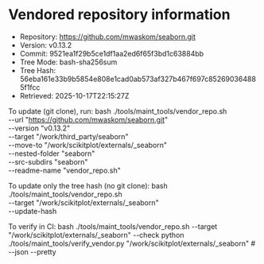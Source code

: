 Vendored repository information
===============================

- Repository: https://github.com/mwaskom/seaborn.git
- Version:    v0.13.2
- Commit:     9521ea1f29b5ce1df1aa2ed6f65f3bd1c63884bb
- Tree Mode:  bash-sha256sum
- Tree Hash:  56eba161e33b9b5854e808e1cad0ab573af327b467f697c852690364885f1fcc
- Retrieved:  2025-10-17T22:15:27Z

To update (git clone), run:
  bash ./tools/maint_tools/vendor_repo.sh \
    --url "https://github.com/mwaskom/seaborn.git" \
    --version "v0.13.2" \
    --target "/work/third_party/seaborn" \
    --move-to "/work/scikitplot/externals/_seaborn" \
    --nested-folder "seaborn" \
    --src-subdirs "seaborn" \
    --readme-name "vendor_repo.sh"

To update only the tree hash (no git clone):
  bash ./tools/maint_tools/vendor_repo.sh \
    --target "/work/scikitplot/externals/_seaborn" \
    --update-hash

To verify in CI:
  bash ./tools/maint_tools/vendor_repo.sh --target "/work/scikitplot/externals/_seaborn" --check
  python ./tools/maint_tools/verify_vendor.py "/work/scikitplot/externals/_seaborn"  # --json --pretty
